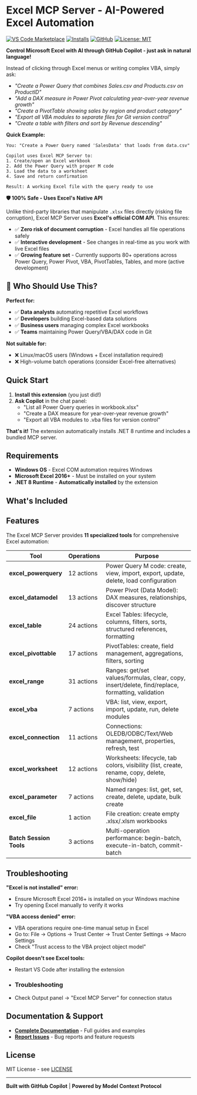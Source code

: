 # Excel MCP Server - AI-Powered Excel Automation

[![VS Code Marketplace](https://img.shields.io/visual-studio-marketplace/v/sbroenne.excel-mcp?label=VS%20Code%20Marketplace)](https://marketplace.visualstudio.com/items?itemName=sbroenne.excel-mcp)
[![Installs](https://img.shields.io/visual-studio-marketplace/i/sbroenne.excel-mcp)](https://marketplace.visualstudio.com/items?itemName=sbroenne.excel-mcp)
[![GitHub](https://img.shields.io/badge/GitHub-sbroenne%2Fmcp--server--excel-blue)](https://github.com/sbroenne/mcp-server-excel)
[![License: MIT](https://img.shields.io/badge/License-MIT-yellow.svg)](https://opensource.org/licenses/MIT)

**Control Microsoft Excel with AI through GitHub Copilot - just ask in natural language!**

Instead of clicking through Excel menus or writing complex VBA, simply ask:
- *"Create a Power Query that combines Sales.csv and Products.csv on ProductID"*
- *"Add a DAX measure in Power Pivot calculating year-over-year revenue growth"*
- *"Create a PivotTable showing sales by region and product category"*
- *"Export all VBA modules to separate files for Git version control"*
- *"Create a table with filters and sort by Revenue descending"*

**Quick Example:**

```
You: "Create a Power Query named 'SalesData' that loads from data.csv"

Copilot uses Excel MCP Server to:
1. Create/open an Excel workbook
2. Add the Power Query with proper M code
3. Load the data to a worksheet
4. Save and return confirmation

Result: A working Excel file with the query ready to use
```

**🛡️ 100% Safe - Uses Excel's Native API**

Unlike third-party libraries that manipulate `.xlsx` files directly (risking file corruption), Excel MCP Server uses **Excel's official COM API**. This ensures:
- ✅ **Zero risk of document corruption** - Excel handles all file operations safely
- ✅ **Interactive development** - See changes in real-time as you work with live Excel files
- ✅ **Growing feature set** - Currently supports 80+ operations across Power Query, Power Pivot, VBA, PivotTables, Tables, and more (active development)

## 👥 Who Should Use This?

**Perfect for:**
- ✅ **Data analysts** automating repetitive Excel workflows
- ✅ **Developers** building Excel-based data solutions
- ✅ **Business users** managing complex Excel workbooks
- ✅ **Teams** maintaining Power Query/VBA/DAX code in Git

**Not suitable for:**
- ❌ Linux/macOS users (Windows + Excel installation required)
- ❌ High-volume batch operations (consider Excel-free alternatives)

## Quick Start

1. **Install this extension** (you just did!)
2. **Ask Copilot** in the chat panel:
   - "List all Power Query queries in workbook.xlsx"
   - "Create a DAX measure for year-over-year revenue growth"
   - "Export all VBA modules to .vba files for version control"

**That's it!** The extension automatically installs .NET 8 runtime and includes a bundled MCP server.

## Requirements

- **Windows OS** - Excel COM automation requires Windows
- **Microsoft Excel 2016+** - Must be installed on your system
- **.NET 8 Runtime** - **Automatically installed** by the extension

## What's Included

## Features

The Excel MCP Server provides **11 specialized tools** for comprehensive Excel automation:

| Tool | Operations | Purpose |
|------|------------|---------|
| **excel_powerquery** | 12 actions | Power Query M code: create, view, import, export, update, delete, load configuration |
| **excel_datamodel** | 13 actions | Power Pivot (Data Model): DAX measures, relationships, discover structure |
| **excel_table** | 24 actions | Excel Tables: lifecycle, columns, filters, sorts, structured references, formatting |
| **excel_pivottable** | 17 actions | PivotTables: create, field management, aggregations, filters, sorting |
| **excel_range** | 31 actions | Ranges: get/set values/formulas, clear, copy, insert/delete, find/replace, formatting, validation |
| **excel_vba** | 7 actions | VBA: list, view, export, import, update, run, delete modules |
| **excel_connection** | 11 actions | Connections: OLEDB/ODBC/Text/Web management, properties, refresh, test |
| **excel_worksheet** | 12 actions | Worksheets: lifecycle, tab colors, visibility (list, create, rename, copy, delete, show/hide) |
| **excel_parameter** | 7 actions | Named ranges: list, get, set, create, delete, update, bulk create |
| **excel_file** | 1 action | File creation: create empty .xlsx/.xlsm workbooks |
| **Batch Session Tools** | 3 actions | Multi-operation performance: begin-batch, execute-in-batch, commit-batch |

## Troubleshooting

**"Excel is not installed" error:**
- Ensure Microsoft Excel 2016+ is installed on your Windows machine
- Try opening Excel manually to verify it works

**"VBA access denied" error:**
- VBA operations require one-time manual setup in Excel
- Go to: File → Options → Trust Center → Trust Center Settings → Macro Settings
- Check "Trust access to the VBA project object model"

**Copilot doesn't see Excel tools:**
- Restart VS Code after installing the extension
- ### Troubleshooting

- Check Output panel → "Excel MCP Server" for connection status

## Documentation & Support

- **[Complete Documentation](https://github.com/sbroenne/mcp-server-excel)** - Full guides and examples
- **[Report Issues](https://github.com/sbroenne/mcp-server-excel/issues)** - Bug reports and feature requests

## License

MIT License - see [LICENSE](https://github.com/sbroenne/mcp-server-excel/blob/main/LICENSE)

---

**Built with GitHub Copilot** | **Powered by Model Context Protocol**
